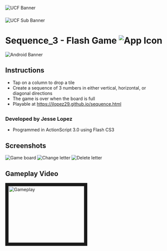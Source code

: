 ![UCF Banner](http://fo.ucf.edu/sites/default/files/images/Events.jpg)
###
![UCF Sub Banner](http://www.ucf.edu/brand/files/2016/07/UCF-Tab-Signature-lockup_horizontal-KG-7406-300x72.png)
##
# Sequence_3 - Flash Game ![App Icon](https://i.imgur.com/eqMBfm5.png)

<img src="https://i.imgur.com/8OwpWFM.jpg" alt="Android Banner" style="width: px;"/>

## Instructions
- Tap on a column to drop a tile
- Create a sequence of 3 numbers in either vertical, horizontal, or diagonal directions
- The game is over when the board is full
- Playable at https://jlopez29.github.io/sequence.html
##
### Developed by Jesse Lopez
* Programmed in ActionScript 3.0 using Flash CS3
##
## Screenshots

![Game board](https://i.imgur.com/UA2QnZ5.png)
![Change letter](https://i.imgur.com/h1gFjN6.png)
![Delete letter](https://i.imgur.com/SyLq0pz.png)
##
## Gameplay Video
<a href="https://www.youtube.com/watch?v=_grCabDhNJE
" target="_blank"><img src="http://cdn.osxdaily.com/wp-content/uploads/2016/10/YouTube-icon-full_color-610x430.png"
alt="Gameplay" width="240" height="180" border="10" /></a>
##

